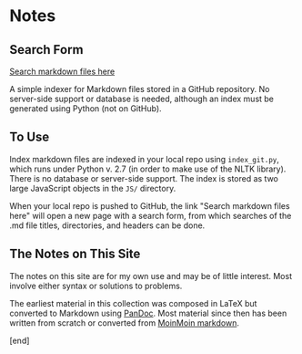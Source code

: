 # Notes

## Search Form
[Search markdown files here](http://htmlpreview.github.io/?https://github.com/brannerchinese/notes/blob/master/tester.html)

A simple indexer for Markdown files stored in a GitHub repository. No server-side support or database is needed, although an index must be generated using Python (not on GitHub).


## To Use
Index markdown files are indexed in your local repo using `index_git.py`, which runs under Python v. 2.7 (in order to make use of the NLTK library). There is no database or server-side support. The index is stored as two large JavaScript objects in the `JS/` directory.

When your local repo is pushed to GitHub, the link "Search markdown files here" will open a new page with a search form, from which searches of the .md file titles, directories, and headers can be done.

## The Notes on This Site
The notes on this site are for my own use and may be of little interest. Most involve either syntax or solutions to problems.

The earliest material in this collection was composed in LaTeX but converted to Markdown using [PanDoc](http://johnmacfarlane.net/pandoc). Most material since then has been written from scratch or converted from [MoinMoin markdown](http://moinmo.in/ParserMarket/Markdown).

[end]

